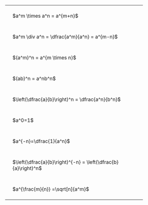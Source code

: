 ---
---

#  
<br>
<style type="text/css">
#T_d307c th.col_heading {
  text-align: left;
  font-size: 1em;
}
#T_d307c td {
  text-align: left;
  font-size: 1em;
  padding: 1.5em;
}
#T_d307c_row0_col0, #T_d307c_row1_col0, #T_d307c_row2_col0, #T_d307c_row3_col0, #T_d307c_row4_col0, #T_d307c_row5_col0, #T_d307c_row6_col0, #T_d307c_row7_col0, #T_d307c_row8_col0 {
  width: 400px;
  white-space: pre-wrap;
}
</style>
<table id="T_d307c">
  <thead>
  </thead>
  <tbody>
    <tr>
      <td id="T_d307c_row0_col0" class="data row0 col0" >$a^m \times a^n = a^{m+n}$</td>
    </tr>
    <tr>
      <td id="T_d307c_row1_col0" class="data row1 col0" >$a^m \div a^n = \dfrac{a^m}{a^n} = a^{m-n}$</td>
    </tr>
    <tr>
      <td id="T_d307c_row2_col0" class="data row2 col0" >$(a^m)^n = a^{m \times n}$</td>
    </tr>
    <tr>
      <td id="T_d307c_row3_col0" class="data row3 col0" >$(ab)^n = a^nb^n$</td>
    </tr>
    <tr>
      <td id="T_d307c_row4_col0" class="data row4 col0" >$\left(\dfrac{a}{b}\right)^n = \dfrac{a^n}{b^n}$</td>
    </tr>
    <tr>
      <td id="T_d307c_row5_col0" class="data row5 col0" >$a^0=1$</td>
    </tr>
    <tr>
      <td id="T_d307c_row6_col0" class="data row6 col0" >$a^{-n}=\dfrac{1}{a^n}$</td>
    </tr>
    <tr>
      <td id="T_d307c_row7_col0" class="data row7 col0" >$\left(\dfrac{a}{b}\right)^{-n} = \left(\dfrac{b}{a}\right)^n$</td>
    </tr>
    <tr>
      <td id="T_d307c_row8_col0" class="data row8 col0" >$a^{\frac{m}{n}} =\sqrt[n]{a^m}$</td>
    </tr>
  </tbody>
</table>
